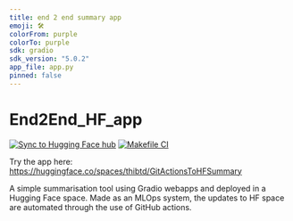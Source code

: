 ```yaml
---
title: end 2 end summary app
emoji: 🛠️
colorFrom: purple
colorTo: purple
sdk: gradio
sdk_version: "5.0.2"
app_file: app.py
pinned: false
---
```

# End2End_HF_app

[![Sync to Hugging Face hub](https://github.com/thibtd/End2End_HF_app/actions/workflows/main.yml/badge.svg)](https://github.com/thibtd/End2End_HF_app/actions/workflows/main.yml)  [![Makefile CI](https://github.com/thibtd/End2End_HF_app/actions/workflows/MakeCI.yml/badge.svg)](https://github.com/thibtd/End2End_HF_app/actions/workflows/MakeCI.yml)

Try the app here: https://huggingface.co/spaces/thibtd/GitActionsToHFSummary

A simple summarisation tool using Gradio webapps and deployed in a Hugging Face space. Made as an MLOps system, the updates to HF space are automated through the use of GitHub actions.  
